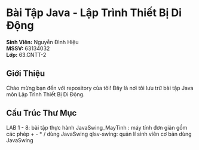 # Bài Tập Java - Lập Trình Thiết Bị Di Động

**Sinh Viên:** Nguyễn Đình Hiệu  
**MSSV:** 63134032  
**Lớp:** 63.CNTT-2

## Giới Thiệu
Chào mừng bạn đến với repository của tôi! Đây là nơi tôi lưu trữ bài tập Java môn Lập Trình Thiết Bị Di Động.

## Cấu Trúc Thư Mục
LAB 1 - 8: bài tập thực hành
JavaSwing_MayTinh : máy tính đơn giản gồm các phép + - * / dùng JavaSwing
qlsv-swing: quản lí sinh viên cơ bản dùng JavaSwing
